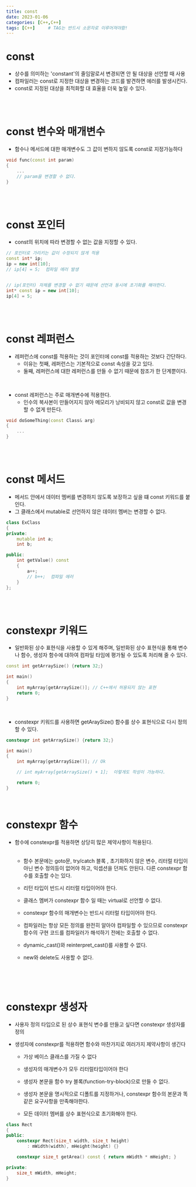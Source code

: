 ```yaml
---
title: const
date: 2023-01-06
categories: [C++,C++]
tags: [C++]		# TAG는 반드시 소문자로 이루어져야함!
---
```


const
============
* 상수를 의미하는 'constant'의 줄임말로서 변경되면 안 될 대상을 선언할 때 사용
* 컴파일러는 const로 지정한 대상을 변경하는 코드를 발견하면 에러를 발생시킨다.
* const로 지정된 대상을 최적화할 대 효율을 더욱 높일 수 있다.

<br><br>

const 변수와 매개변수
===================
* 함수나 메서드에 대한 매개변수도 그 값이 변하지 않도록 const로 지정가능하다
  
```c++
void func(const int param)
{
    ...
    // param을 변경할 수 없다.
}
```

<br><br>

const 포인터
================
* const의 위치에 따라 변경할 수 없는 값을 지정할 수 있다.

```c++
// 포인터로 가리키는 값이 수정되지 않게 적용
const int* ip;
ip = new int[10];
// ip[4] = 5;  컴파일 에러 발생


// ip(포인터) 자체를 변경할 수 없기 때문에 선언과 동시에 초기화를 해야한다.
int* const ip = new int[10];
ip[4] = 5;
```

<br><br>

const 레퍼런스
==========================
* 레퍼런스에 const를 적용하는 것이 포인터에 const를 적용하는 것보다 간단하다.
  * 이유는 첫째, 레퍼런스는 기본적으로 const 속성을 갖고 있다.
  * 둘째, 레퍼런스에 대한 레퍼런스를 만들 수 없기 때문에 참조가 한 단계뿐이다.

<br>

* const 레퍼런스는 주로 매개변수에 적용한다.
  * 인수의 복사본이 만들어지지 않아 메모리가 낭비되지 않고 const로 값을 변경할 수 없게 만든다.

```c++
void doSomeThing(const Class& arg)
{
    ...
}
```

<br><br>


const 메서드
==================
* 메서드 안에서 데이터 멤버를 변경하지 않도록 보장하고 싶을 떄 const 키워드를 붙인다.
* 그 클래스에서 mutable로 선언하지 않은 데이터 멤버는 변경할 수 없다.

```c++
class ExClass
{
private:
    mutable int a;
    int b;

public:
    int getValue() const
    {
        a++;
        // b++;  컴파일 에러
    }
};
```

<br><br>

constexpr 키워드
==============
* 일반화된 상수 표현식을 사용할 수 있게 해주며, 일반화된 상수 표현식을 통해 변수나 함수, 생성자 함수에 대하여 컴파일 타임에 평가될 수 있도록 처리해 줄 수 있다.

```c++
const int getArraySize() {return 32;}

int main()
{
    int myArray[getArraySize()]; // C++에서 허용되지 않는 표현
    return 0;
}
```

<br>

* constexpr 키워드를 사용하면 getAraySize() 함수를 상수 표현식으로 다시 정의할 수 있다.

```c++
constexpr int getArraySize() {return 32;}

int main()
{
    int myArray[getArraySize()]; // Ok

    // int myArray[getArraySize() + 1];  이렇게도 작성이 가능하다.

    return 0;
}
```

<br>

constexpr 함수
================

* 함수에 constexpr를 적용하면 상당히 많은 제약사항이 적용된다.<br><br>

   * 함수 본문에는 goto문, try/catch 블록 , 초기화하지 않은 변수, 리터럴 타입이 아닌 변수 정의등이 없어야 하고, 익셉션을 던져도 안된다. 다른 constexpr 함수를 호출할 수는 있다.<br>

   * 리턴 타입이 반드시 리터럴 타입이어야 한다.<br>

   * 클래스 멤버가 constexpr 함수 일 때는 virtual로 선언할 수 없다.<br>

   * constexpr 함수의 매개변수는 반드시 리터럴 타입이어야 한다.<br>

   * 컴파일러는 항상 모든 정의를 완전히 알아야 컴파일할 수 있으므로 constexpr 함수의 구현 코드를 컴파일러가 해석하기 전에는 호출할 수 없다.<br>

   * dynamic_cast()와 reinterpret_cast()를 사용할 수 없다.<br>

   * new와 delete도 사용할 수 없다.

<br><br><br>

constexpr 생성자
=================

* 사용자 정의 타입으로 된 상수 표현식 변수를 만들고 싶다면 constexpr 생성자를 정의

* 생성자에 constexpr를 적용하면 함수와 마찬가지로 여러가지 제약사항이 생긴다<br>

  * 가상 베이스 클래스를 가질 수 없다<br>
  
  * 생성자의 매개변수가 모두 리터럴타입이어야 한다<br>

  * 생성자 본문을 함수 try 블록(function-try-block)으로 만들 수 없다.<br>
  
  * 생성자 본문을 명시적으로 디폴트를 지정하거나, constexpr 함수의 본문과 똑같은 요구사항을 만족해야한다.<br>
  
  * 모든 데이터 멤버를 상수 표현식으로 초기화해야 한다.


```c++
class Rect
{
public:
    constexpr Rect(size_t width, size_t height)
        : mWidth(width), mHeight(height) {}

    constexpr size_t getArea() const { return mWidth * mHeight; }

private:
    size_t mWidth, mHeight;
}
```





